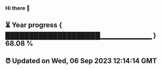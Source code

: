 ### Hi there 👋
⏳ Year progress { ████████████████████▁▁▁▁▁▁▁▁▁▁ } 68.08 %
---
⏰ Updated on Wed, 06 Sep 2023 12:14:14 GMT
---
